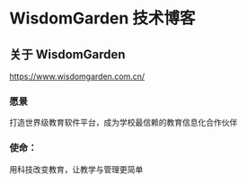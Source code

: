 # WisdomGarden 技术博客

## 关于 WisdomGarden

https://www.wisdomgarden.com.cn/

### 愿景
打造世界级教育软件平台，成为学校最信赖的教育信息化合作伙伴

### 使命：
用科技改变教育，让教学与管理更简单
